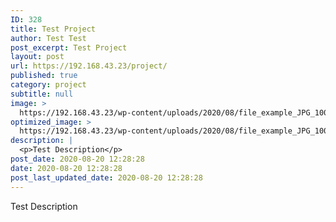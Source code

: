 ```yaml
---
ID: 328
title: Test Project
author: Test Test
post_excerpt: Test Project
layout: post
url: https://192.168.43.23/project/
published: true
category: project
subtitle: null
image: >
  https://192.168.43.23/wp-content/uploads/2020/08/file_example_JPG_100kB.jpg
optimized_image: >
  https://192.168.43.23/wp-content/uploads/2020/08/file_example_JPG_100kB-150x150.jpg
description: |
  <p>Test Description</p>
post_date: 2020-08-20 12:28:28
date: 2020-08-20 12:28:28
post_last_updated_date: 2020-08-20 12:28:28
---
```

<p>Test Description</p>